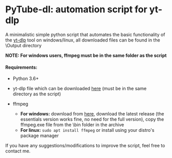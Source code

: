 # PyTube-dl: automation script for yt-dlp

A minimalistic simple python script that automates the basic functionality of the [yt-dlp](https://github.com/yt-dlp/yt-dlp) tool on windows/linux, all downloaded files can be found in the \Output directory

**NOTE: For windows users, ffmpeg must be in the same folder as the script** 

#### Requirements:

- Python 3.6+

- yt-dlp file which can be downloaded [here](https://github.com/yt-dlp/yt-dlp/releases/latest) (must be in the same directory as the script)

- ffmpeg
  - **For windows:** download from [here](https://www.n.dev/ffmpeg/builds/#release-builds), download the latest release (the essentials version works fine, no need for the full version), copy the ffmpeg.exe file from the \bin folder in the archive
  - **For linux:**
    `sudo apt install ffmpeg` or install using your distro's package manager

If you have any suggestions/modifications to improve the script, feel free to contact me.






